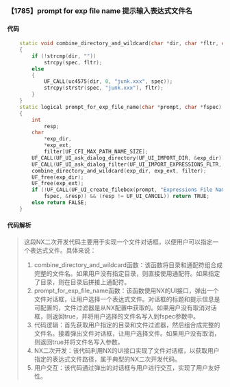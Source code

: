### 【1785】prompt for exp file name 提示输入表达式文件名

#### 代码

```cpp
    static void combine_directory_and_wildcard(char *dir, char *fltr, char *spec)  
    {  
        if (!strcmp(dir, ""))  
            strcpy(spec, fltr);  
        else  
        {  
            UF_CALL(uc4575(dir, 0, "junk.xxx", spec));  
            strcpy(strstr(spec, "junk.xxx"), fltr);  
        }  
    }  
    static logical prompt_for_exp_file_name(char *prompt, char *fspec)  
    {  
        int  
            resp;  
        char  
            *exp_dir,  
            *exp_ext,  
            filter[UF_CFI_MAX_PATH_NAME_SIZE];  
        UF_CALL(UF_UI_ask_dialog_directory(UF_UI_IMPORT_DIR, &exp_dir));  
        UF_CALL(UF_UI_ask_dialog_filter(UF_UI_IMPORT_EXPRESSIONS_FLTR, &exp_ext));  
        combine_directory_and_wildcard(exp_dir, exp_ext, filter);  
        UF_free(exp_dir);  
        UF_free(exp_ext);  
        if (!UF_CALL(UF_UI_create_filebox(prompt, "Expressions File Name", filter, "",  
            fspec, &resp)) && (resp != UF_UI_CANCEL)) return TRUE;  
        else return FALSE;  
    }

```

#### 代码解析

> 这段NX二次开发代码主要用于实现一个文件对话框，以便用户可以指定一个表达式文件。具体来说：
>
> 1. combine_directory_and_wildcard函数：该函数将目录和通配符组合成完整的文件名。如果用户没有指定目录，则直接使用通配符。如果指定了目录，则在目录后拼接上通配符。
> 2. prompt_for_exp_file_name函数：该函数使用NX的UI接口，弹出一个文件对话框，让用户选择一个表达式文件。对话框的标题和提示信息是可配置的，文件过滤器是从NX配置中获取的。如果用户没有取消对话框，则返回true，并将用户选择的文件名写入到fspec参数中。
> 3. 代码逻辑：首先获取用户指定的目录和文件过滤器，然后组合成完整的文件名。接着弹出文件对话框，让用户选择文件。如果用户没有取消，则返回true并将文件名写入参数。
> 4. NX二次开发：该代码利用NX的UI接口实现了文件对话框，以获取用户指定的表达式文件路径，属于典型的NX二次开发代码。
> 5. 用户交互：该代码通过弹出的对话框与用户进行交互，实现了用户友好性。
>
